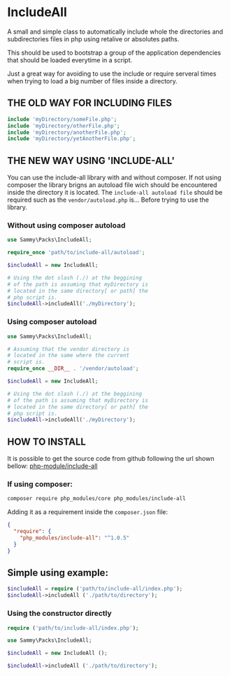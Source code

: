 # IncludeAll

A small and simple class to automatically include whole the directories and subdirectories files in php using retalive or absolutes paths.

This should be used to bootstrap a group of the application dependencies that should be loaded everytime in a script.

Just a great way for avoiding to use the include or require serveral times when trying to load a big number of files inside a directory.

## THE OLD WAY FOR INCLUDING FILES

```php
include 'myDirectory/someFile.php';
include 'myDirectory/otherFile.php';
include 'myDirectory/anotherFile.php';
include 'myDirectory/yetAnotherFile.php';
``` 

## THE NEW WAY USING 'INCLUDE-ALL'

You can use the include-all library with and without composer.
If not using composer the library brigns an autoload file wich should be encountered inside the directory it is located. 
The `include-all autoload file` should be required such as the `vendor/autoload.php` is... Before trying to use the library. 

### Without using composer autoload

```php
use Sammy\Packs\IncludeAll;

require_once 'path/to/include-all/autoload';

$includeAll = new IncludeAll;

# Using the dot slash (./) at the beggining
# of the path is assuming that myDirectory is 
# located in the same directory[ or path] the 
# php script is. 
$includeAll->includeAll('./myDirectory');
```

### Using composer autoload

```php
use Sammy\Packs\IncludeAll;

# Assuming that the vendor directory is 
# located in the same where the current
# script is.
require_once __DIR__ . '/vendor/autoload';

$includeAll = new IncludeAll;

# Using the dot slash (./) at the beggining
# of the path is assuming that myDirectory is 
# located in the same directory[ or path] the 
# php script is. 
$includeAll->includeAll('./myDirectory');
```

## HOW TO INSTALL

It is possible to get the source code from github following the url shown bellow:
[php-module/include-all](https://github.com/php-module/include-all)

### If using composer:

```bash
composer require php_modules/core php_modules/include-all
```

Adding it as a requirement inside the `composer.json` file:

```json
{
  "require": {
    "php_modules/include-all": "^1.0.5"
  }
}
```

## Simple using example:

```php
$includeAll = require ('path/to/include-all/index.php');
$includeAll->includeAll ('./path/to/directory');
```

### Using the constructor directly

```php
require ('path/to/include-all/index.php');

use Sammy\Packs\IncludeAll;

$includeAll = new IncludeAll ();

$includeAll->includeAll ('./path/to/directory');
```
